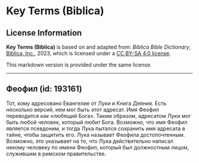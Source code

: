 # Key Terms (Biblica)

## License Information

**Key Terms (Biblica)** is based on and adapted from: _Biblica Bible Dictionary_, [Biblica, Inc.](https://www.biblica.com/), 2023, which is licensed under a [CC BY-SA 4.0 license](https://creativecommons.org/licenses/by-sa/4.0/legalcode.en).

This markdown version is provided under the same license.



--------------------------------

## Феофил (id: 193161)

Тот, кому адресовано Евангелие от Луки и Книга Деяния. Есть несколько версий, кем мог быть этот адресат. Имя Феофил переводится как «любящий Бога». Таким образом, адресатом Луки мог быть любой человек, который любит Бога. Возможно, что имя Феофил является псевдоним, и тогда Лука пытался сохранить имя адресата в тайне, чтобы защитить его. Лука называет Феофила достопочтенным. Возможно, это указывает на то, что Лука действительно написал некому человеку по имени Феофил, который был должностным лицом, служившим в римском правительстве.


